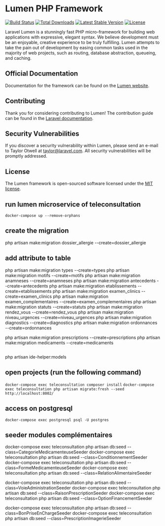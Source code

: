 # Lumen PHP Framework

[![Build Status](https://travis-ci.org/laravel/lumen-framework.svg)](https://travis-ci.org/laravel/lumen-framework)
[![Total Downloads](https://img.shields.io/packagist/dt/laravel/lumen-framework)](https://packagist.org/packages/laravel/lumen-framework)
[![Latest Stable Version](https://img.shields.io/packagist/v/laravel/lumen-framework)](https://packagist.org/packages/laravel/lumen-framework)
[![License](https://img.shields.io/packagist/l/laravel/lumen)](https://packagist.org/packages/laravel/lumen-framework)

Laravel Lumen is a stunningly fast PHP micro-framework for building web applications with expressive, elegant syntax. We believe development must be an enjoyable, creative experience to be truly fulfilling. Lumen attempts to take the pain out of development by easing common tasks used in the majority of web projects, such as routing, database abstraction, queueing, and caching.

## Official Documentation

Documentation for the framework can be found on the [Lumen website](https://lumen.laravel.com/docs).

## Contributing

Thank you for considering contributing to Lumen! The contribution guide can be found in the [Laravel documentation](https://laravel.com/docs/contributions).

## Security Vulnerabilities

If you discover a security vulnerability within Lumen, please send an e-mail to Taylor Otwell at taylor@laravel.com. All security vulnerabilities will be promptly addressed.

## License

The Lumen framework is open-sourced software licensed under the [MIT license](https://opensource.org/licenses/MIT).

## run lumen microservice of teleconsultation
`docker-compose up --remove-orphans`
## create the migration
php artisan make:migration dossier_allergie --create=dossier_allergie

## add attribute to table
php artisan make:migration types --create=types
php artisan make:migration motifs --create=motifs
php artisan make:migration anamneses --create=anamneses
php artisan make:migration antecedents --create=antecedents
php artisan make:migration etablissements --create=etablissements
php artisan make:migration examen_clinics --create=examen_clinics
php artisan make:migration examen_complementaires --create=examen_complementaires
php artisan make:migration statuts --create=statuts
php artisan make:migration rendez_vous --create=rendez_vous
php artisan make:migration niveau_urgences --create=niveau_urgences
php artisan make:migration diagnostics --create=diagnostics
php artisan make:migration ordonnances --create=ordonnances

php artisan make:migration prescriptions --create=prescriptions
php artisan make:migration medicaments --create=medicaments


## 
php artisan ide-helper:models

## open projects (run the following command)
`docker-compose exec teleconsultation composer install`
`docker-compose exec teleconsultation php artisan migrate:fresh --seed`
`http://localhost:8002/`

## access on postgresql
`docker-compose exec postgresql psql -U postgres`

## seeder modules complémentaires

docker-compose exec teleconsultation php artisan db:seed --class=CategorieMedicamenteuseSeeder
docker-compose exec teleconsultation php artisan db:seed --class=ConditionnementSeeder
docker-compose exec teleconsultation php artisan db:seed --class=FormeMedicamenteuseSeeder
docker-compose exec teleconsultation php artisan db:seed --class=RelationAlimentaireSeeder

docker-compose exec teleconsultation php artisan db:seed --class=VoieAdministrationSeeder
docker-compose exec teleconsultation php artisan db:seed --class=RaisonPrescriptionSeeder
docker-compose exec teleconsultation php artisan db:seed --class=OptionFinancementSeeder

docker-compose exec teleconsultation php artisan db:seed --class=BonPriseEnChargeSeeder
docker-compose exec teleconsultation php artisan db:seed --class=PrescriptionImagerieSeeder